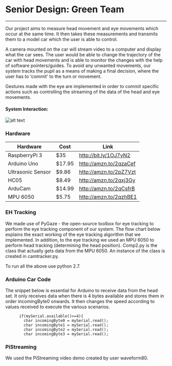 # Senior Design: Green Team

---

Our project aims to measure head movement and eye movements which occur at the same time. It then takes these measurements and transmits them to a model car which the user is able to control. 

A camera mounted on the car will stream video to a computer and display what the car sees. The user would be able to change the trajectory of the car with head movements and is able to monitor the changes with the help of software pointers/guides. To avoid any unwanted movements, our system tracks the pupil as a means of making a final decision, where the user has to ‘commit' to the turn or movement. 

Gestures made with the eye are implemented in order to commit specific actions such as controlling the streaming of the data of the head and eye movements.

#### System Interaction: 
![alt text](https://raw.githubusercontent.com/pkashyap95/psychic-waddle/master/src/images/Senior%20Design%20Part%20Interaction.png "Logo Title Text 1")

### Hardware

| Hardware          | Cost   | Link                   |
|-------------------|--------|------------------------|
| RaspberryPi 3     | $35    | http://bit.ly/1OJ7yN2  |
| Arduino Uno       | $17.95 | http://amzn.to/2qzaCef |
| Ultrasonic Sensor | $9.86  | http://amzn.to/2pZ7Vzt |
| HC05              | $8.49  | http://amzn.to/2qxj3Gy |
| ArduCam           | $14.99 | http://amzn.to/2qCsfrB |
| MPU 6050          | $5.75  | http://amzn.to/2qzhBE1 |

### EH Tracking

We made use of PyGaze - the open-source toolbox for eye tracking to perform the eye tracking component of our system. The flow chart below explains the exact working of the eye tracking algorithm that we implemented. In addition, to the eye tracking we used an MPU 6050 to perform head tracking (determining the head position).  Comp2.py is the class that actually gets data from the MPU 6050. An instance of the class is created in camtracker.py. 

To run all the above use python 2.7.

### Arduino Car Code

The snippet below is essential for Arduino to receive data from the head set. It only receives data when there is 4 bytes available and stores them in order incomingByte0 onwards. It then changes the speed according to values received to execute the various scenarios. 

          if(mySerial.available()>=4){ 
            char incomingByte0 = mySerial.read();
            char incomingByte1 = mySerial.read();
            char incomingByte2 = mySerial.read();
            char incomingByte3 = mySerial.read();

### PiStreaming

We used the PiStreaming video demo created by user waveform80. 
